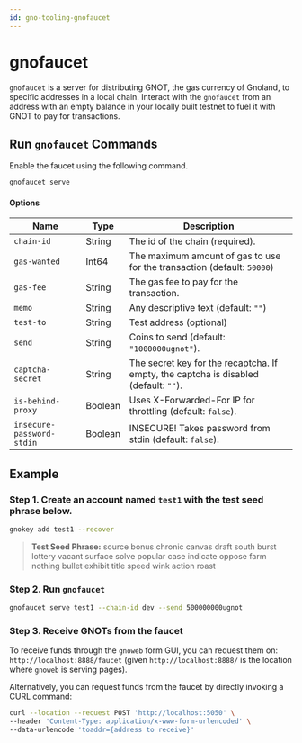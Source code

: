 ```yaml
---
id: gno-tooling-gnofaucet
---
```


# gnofaucet

`gnofaucet` is a server for distributing GNOT, the gas currency of Gnoland, to specific addresses in a local chain.
Interact with the `gnofaucet` from an address with an empty balance in your locally built testnet to fuel it with GNOT
to pay for transactions.

## Run `gnofaucet` Commands

Enable the faucet using the following command.

```bash
gnofaucet serve
```

#### **Options**

| Name                      | Type    | Description                                                                          |
|---------------------------|---------|--------------------------------------------------------------------------------------|
| `chain-id`                | String  | The id of the chain (required).                                                      |
| `gas-wanted`              | Int64   | The maximum amount of gas to use for the transaction (default: `50000`)              |
| `gas-fee`                 | String  | The gas fee to pay for the transaction.                                              |
| `memo`                    | String  | Any descriptive text (default: `""`)                                                 |
| `test-to`                 | String  | Test address (optional)                                                              |
| `send`                    | String  | Coins to send (default: `"1000000ugnot"`).                                           |
| `captcha-secret`          | String  | The secret key for the recaptcha. If empty, the captcha is disabled (default: `""`). |
| `is-behind-proxy`         | Boolean | Uses X-Forwarded-For IP for throttling (default: `false`).                           |
| `insecure-password-stdin` | Boolean | INSECURE! Takes password from stdin (default: `false`).                              |

## Example

### Step 1. Create an account named `test1` with the test seed phrase below.

```bash
gnokey add test1 --recover
```

> **Test Seed Phrase:** source bonus chronic canvas draft south burst lottery vacant surface solve popular case indicate
> oppose farm nothing bullet exhibit title speed wink action roast

### **Step 2. Run `gnofaucet`**

```bash
gnofaucet serve test1 --chain-id dev --send 500000000ugnot
```

### **Step 3. Receive GNOTs from the faucet**

To receive funds through the `gnoweb` form GUI, you can request them on:
`http://localhost:8888/faucet` (given `http://localhost:8888/` is the location where `gnoweb` is serving pages).

Alternatively, you can request funds from the faucet by directly invoking a CURL command:

```bash
curl --location --request POST 'http://localhost:5050' \
--header 'Content-Type: application/x-www-form-urlencoded' \
--data-urlencode 'toaddr={address to receive}'
```
